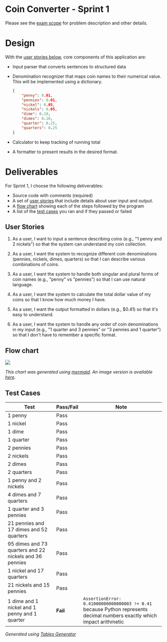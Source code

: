 # Coin Converter - Sprint 1

Please see the [exam scope](../IT%203883%20Final%20Exam.pdf) for problem
description and other details.

# Design

With the [user stories below](#user-stories), core components of this application
are:

* Input parser that converts sentences to structured data
* Denomination recognizer that maps coin names to their numerical value. This
will be implemented using a dictionary.

    ```json
    {
        "penny": 0.01,
        "pennies": 0.01,
        "nickel": 0.05,
        "nickels": 0.05,
        "dime": 0.10,
        "dimes": 0.10,
        "quarter": 0.25,
        "quarters": 0.25
    }
    ```

* Calculator to keep tracking of running total
* A formatter to present results in the desired format.

# Deliverables

For Sprint 1, I choose the following deliverables:

* Source code with comments (required)
* A set of [user stories](#user-stories) that include details about user input and output.
* A [flow chart](#flow-chart) showing each of the steps followed by the program
* A list of the [test cases](#test-cases) you ran and if they passed or failed

## User Stories

1. As a user, I want to input a sentence describing coins (e.g., "1 penny and 2
nickels") so that the system can understand my coin collection.

2. As a user, I want the system to recognize different coin denominations (pennies,
nickels, dimes, quarters) so that I can describe various combinations of coins.

3. As a user, I want the system to handle both singular and plural forms of coin
names (e.g., "penny" vs "pennies") so that I can use natural language.

4. As a user, I want the system to calculate the total dollar value of my coins
so that I know how much money I have.

5. As a user, I want the output formatted in dollars (e.g., $0.41) so that it's
easy to understand.

6. As a user, I want the system to handle any order of coin denominations in my
input (e.g., "1 quarter and 3 pennies" or "3 pennies and 1 quarter") so that I
don't have to remember a specific format.

## Flow chart

[![](https://mermaid.ink/img/pako:eNptkE1zmzAQhv-KRpdciAcM-INDO4mxGydxp5P00oIPqrXBmoJExSqNy_i_R8iQOp3qpN193nc_WrpTHGhCn0r1e7dnGsnXNJfEvqvsEW28JZeXH8h19oXpBoiQtUHSoBay2J64awcssse6FEOJ_DiQCyb5Rc8sHJNmK6UJsN2eNFBUINEj8IKa7ZD8MkyiwAOxKsJBqkpIhkLJ3iF1Dst23byrkmdWCv7xeIKWFiLfoHHsKlso-Qx2o3cCVJ3GwPZM8lk5xafsAdBoSUBrO2gFTcOKAVw55CbbmBJFXR7-Tmx3_XekN_sbp1pnV5x3nbWRsjsPKmRlj6wdcttulIbhLs2w0e35RulZrh_5rjtpxfDkSJi9jipLpgmrlJHYt7hz7P2w3v-Qe4dssqXkNkM9WmjBaYLagEcrsD26kLYdnVPcQwU5TeyXM_0zp7k8Wk3N5HelqkGmlSn2NHliZWMjU3OGkApWaFa9ZTVIDnrRTUKTYBaFzoUmLX2hySwMR_58Es0n8Wzsh8HYoweazP1RMI79OIz8eDoJpuOjR_-4tv5oNo3m3QuieBJOo-j4Cqpo5ZU?type=png)](https://mermaid.live/edit#pako:eNptkE1zmzAQhv-KRpdciAcM-INDO4mxGydxp5P00oIPqrXBmoJExSqNy_i_R8iQOp3qpN193nc_WrpTHGhCn0r1e7dnGsnXNJfEvqvsEW28JZeXH8h19oXpBoiQtUHSoBay2J64awcssse6FEOJ_DiQCyb5Rc8sHJNmK6UJsN2eNFBUINEj8IKa7ZD8MkyiwAOxKsJBqkpIhkLJ3iF1Dst23byrkmdWCv7xeIKWFiLfoHHsKlso-Qx2o3cCVJ3GwPZM8lk5xafsAdBoSUBrO2gFTcOKAVw55CbbmBJFXR7-Tmx3_XekN_sbp1pnV5x3nbWRsjsPKmRlj6wdcttulIbhLs2w0e35RulZrh_5rjtpxfDkSJi9jipLpgmrlJHYt7hz7P2w3v-Qe4dssqXkNkM9WmjBaYLagEcrsD26kLYdnVPcQwU5TeyXM_0zp7k8Wk3N5HelqkGmlSn2NHliZWMjU3OGkApWaFa9ZTVIDnrRTUKTYBaFzoUmLX2hySwMR_58Es0n8Wzsh8HYoweazP1RMI79OIz8eDoJpuOjR_-4tv5oNo3m3QuieBJOo-j4Cqpo5ZU)

*This chart was generated using [mermaid](https://mermaid.js.org/). An image
version is available [here](./S1_D2_Flowchart.png)*.

## Test Cases

| Test                                                   | Pass/Fail | Note                                                                                                                       |
|--------------------------------------------------------|-----------|----------------------------------------------------------------------------------------------------------------------------|
| 1 penny                                                | Pass      |                                                                                                                            |
| 1 nickel                                               | Pass      |                                                                                                                            |
| 1 dime                                                 | Pass      |                                                                                                                            |
| 1 quarter                                              | Pass      |                                                                                                                            |
| 2 pennies                                              | Pass      |                                                                                                                            |
| 2 nickels                                              | Pass      |                                                                                                                            |
| 2 dimes                                                | Pass      |                                                                                                                            |
| 2 quarters                                             | Pass      |                                                                                                                            |
| 1 penny and 2 nickels                                  | Pass      |                                                                                                                            |
| 4 dimes and 7 quarters                                 | Pass      |                                                                                                                            |
| 1 quarter and 3 pennies                                | Pass      |                                                                                                                            |
| 21 pennies and 17 dimes and 52 quarters                | Pass      |                                                                                                                            |
| 95 dimes and 73 quarters and 22 nickels and 36 pennies | Pass      |                                                                                                                            |
| 1 nickel and 17 quarters                               | Pass      |                                                                                                                            |
| 21 nickels and 15 pennies                              | Pass      |                                                                                                                            |
| 1 dime and 1 nickel and 1 penny and 1 quarter          | **Fail**  | `AssertionError: 0.41000000000000003 != 0.41`<br>because Python represents decimal numbers exactly which impact arithmetic |

*Generated using [Tables Generator](https://www.tablesgenerator.com/markdown_tables)*

